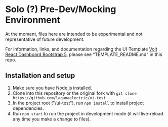 # Solo (?) Pre-Dev/Mocking Environment

At the moment, files here are intended to be experimental and not representative of future development.

For information, links, and documentation regarding the UI-Template [Volt React Dashboard Bootstrap 5](https://demo.themesberg.com/volt-react-dashboard), please see "TEMPLATE_README.md" in this repo.

## Installation and setup

1. Make sure you have [Node.js](https://nodejs.org/en/) installed.
1. Clone into this repository or the original fork with `git clone https://github.com/lagunaelectric/ui-test`
1. In the project root ("/ui-test"), run `npm install` to install project dependencies.
1. Run `npm start` to run the project in development mode (it will live-reload any time you make a change to files).
